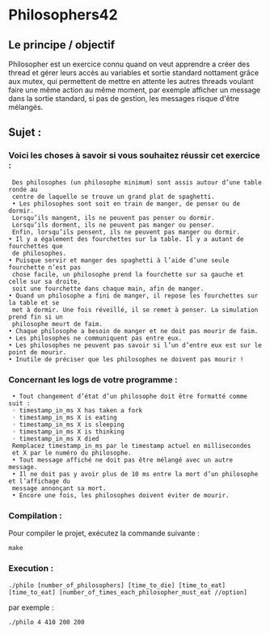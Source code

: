 # Philosophers42

## Le principe / objectif

Philosopher est un exercice connu quand on veut apprendre a créer des thread et gérer leurs accès au variables et sortie standard nottament grâce aux mutex, qui permettent de mettre en attente les autres threads voulant faire une même action au même moment, par exemple afficher un message dans la sortie standard, si pas de gestion, les messages risque d'être mélangés.

## Sujet :
### Voici les choses à savoir si vous souhaitez réussir cet exercice :
```
 Des philosophes (un philosophe minimum) sont assis autour d’une table ronde au
 centre de laquelle se trouve un grand plat de spaghetti.
 • Les philosophes sont soit en train de manger, de penser ou de dormir.
 Lorsqu’ils mangent, ils ne peuvent pas penser ou dormir.
 Lorsqu’ils dorment, ils ne peuvent pas manger ou penser.
 Enfin, lorsqu’ils pensent, ils ne peuvent pas manger ou dormir.
• Il y a également des fourchettes sur la table. Il y a autant de fourchettes que
 de philosophes.
• Puisque servir et manger des spaghetti à l’aide d’une seule fourchette n’est pas
 chose facile, un philosophe prend la fourchette sur sa gauche et celle sur sa droite,
 soit une fourchette dans chaque main, afin de manger.
• Quand un philosophe a fini de manger, il repose les fourchettes sur la table et se
 met à dormir. Une fois réveillé, il se remet à penser. La simulation prend fin si un
 philosophe meurt de faim.
• Chaque philosophe a besoin de manger et ne doit pas mourir de faim.
• Les philosophes ne communiquent pas entre eux.
• Les philosophes ne peuvent pas savoir si l’un d’entre eux est sur le point de mourir.
• Inutile de préciser que les philosophes ne doivent pas mourir !
 ```
### Concernant les logs de votre programme :
```
 • Tout changement d’état d’un philosophe doit être formatté comme suit :
 ◦ timestamp_in_ms X has taken a fork
 ◦ timestamp_in_ms X is eating
 ◦ timestamp_in_ms X is sleeping
 ◦ timestamp_in_ms X is thinking
 ◦ timestamp_in_ms X died
 Remplacez timestamp_in_ms par le timestamp actuel en millisecondes
 et X par le numéro du philosophe.
 • Tout message affiché ne doit pas être mélangé avec un autre message.
 • Il ne doit pas y avoir plus de 10 ms entre la mort d’un philosophe et l’affichage du
 message annonçant sa mort.
 • Encore une fois, les philosophes doivent éviter de mourir.
```


### Compilation :

Pour compiler le projet, exécutez la commande suivante :

```
make
```

### Execution :

```
./philo [number_of_philosophers] [time_to_die] [time_to_eat] [time_to_eat] [number_of_times_each_philosopher_must_eat //option]
```
par exemple :

```
./philo 4 410 200 200
```
